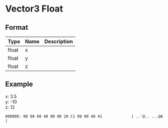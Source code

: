 # Vector3 Float
## Format
|Type|Name|Description|
|:--|:--|:--|
|float|x||
|float|y||
|float|z||

## Example
x: 3.5\
y: -10\
z: 12
```
000000: 00 00 60 40 00 00 20 C1 00 00 40 41             | ..`@.. ...@A     |
```